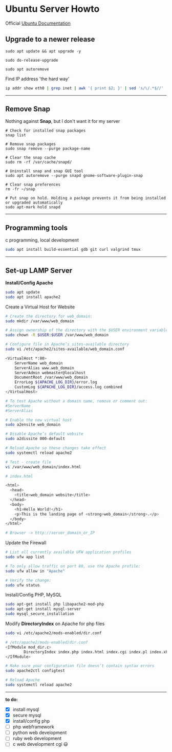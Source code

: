 # Ubuntu Server Howto

Official [Ubuntu Documentation](https://help.ubuntu.com/)

## Upgrade to a newer release

```
sudo apt update && apt upgrade -y

sudo do-release-upgrade

sudo apt autoremove

```
Find IP address 'the hard way'
```bash
ip addr show eth0 | grep inet | awk '{ print $2; }' | sed 's/\/.*$//'
```
****

## Remove Snap 

Nothing against **Snap**, but I don't want it for my server

```
# Check for installed snap packages
snap list

# Remove snap packages
sudo snap remove --purge package-name

# Clear the snap cache
sudo rm -rf /var/cache/snapd/

# Uninstall snap and snap GUI tool
sudo apt autoremove --purge snapd gnome-software-plugin-snap

# Clear snap preferences
rm -fr ~/snap

# Put snap on hold. Holding a package prevents it from being installed or upgraded automatically
sudo apt-mark hold snapd
```
***

## Programming tools 
c programming, local development
```bash
sudo apt install build-essential gdb git curl valgrind tmux
```
***

## Set-up LAMP Server

**Install/Config Apache**
```bash
sudo apt update
sudo apt install apache2

```
Create a Virtual Host for Website
```bash
# Create the directory for web_domain:
sudo mkdir /var/www/web_domain

# Assign ownership of the directory with the $USER environment variable, which will reference your current system user:
sudo chown -R $USER:$USER /var/www/web_domain

# Configure file in Apache’s sites-available directory
sudo vi /etc/apache2/sites-available/web_domain.conf

<VirtualHost *:80>
    ServerName web_domain
    ServerAlias www.web_domain
    ServerAdmin webmaster@localhost
    DocumentRoot /var/www/web_domain
    ErrorLog ${APACHE_LOG_DIR}/error.log
    CustomLog ${APACHE_LOG_DIR}/access.log combined
</VirtualHost>

# To test Apache without a domain name, remove or comment out:
#ServerName 
#ServerAlias 

# Enable the new virtual host
sudo a2ensite web_domain

# Disable Apache’s default website
sudo a2dissite 000-default

# Reload Apache so these changes take effect
sudo systemctl reload apache2

# Test - create file
vi /var/www/web_domain/index.html

# index.html

<html>
  <head>
    <title>web_domain website</title>
  </head>
  <body>
    <h1>Hello World!</h1>
    <p>This is the landing page of <strong>web_domain</strong>.</p>
  </body>
</html>

# Browser -> http://server_domain_or_IP
```
Update the Firewall
```bash
# List all currently available UFW application profiles
sudo ufw app list

# To only allow traffic on port 80, use the Apache profile:
sudo ufw allow in "Apache"

# Verify the change:
sudo ufw status
```
Install/Config PHP, MySQL
```bash
sudo apt-get install php libapache2-mod-php 
sudo apt-get install mysql-server
sudo mysql_secure_installation
```
Modify **DirectoryIndex** on Apache for php files
```bash
sudo vi /etc/apache2/mods-enabled/dir.conf

# /etc/apache2/mods-enabled/dir.conf
<IfModule mod_dir.c>
        DirectoryIndex index.php index.html index.cgi index.pl index.xhtml index.htm
</IfModule>

# Make sure your configuration file doesn’t contain syntax errors
sudo apache2ctl configtest

# Reload Apache
sudo systemctl reload apache2
```
***

**to do:** 

- [x] install mysql
- [x] secure mysql
- [x] install/config php
- [ ] php webframework
- [ ] python web development
- [ ] ruby web development
- [ ] c web development cgi 😃
